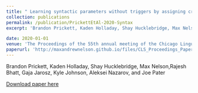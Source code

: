 ```yaml
---
title: " Learning syntactic parameters without triggers by assigning credit and blame"
collection: publications
permalink: /publication/PrickettEtAl-2020-Syntax
excerpt: 'Brandon Prickett, Kaden Holladay, Shay Hucklebridge, Max Nelson,Rajesh Bhatt, Gaja Jarosz, Kyle Johnson, Aleksei Nazarov, and Joe Pater'

date: 2020-01-01
venue: 'The Proceedings of the 55th annual meeting of the Chicago Linguistic Society'
paperurl: 'http://maxandrewnelson.github.io/files/CLS_Proceedings_Paper.pdf'
---
```

Brandon Prickett, Kaden Holladay, Shay Hucklebridge, Max Nelson,Rajesh Bhatt, Gaja Jarosz, Kyle Johnson, Aleksei Nazarov, and Joe Pater

[Download paper here](http://maxandrewnelson.github.io/files/CLS_Proceedings_Paper.pdf)
